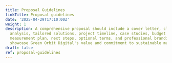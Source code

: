 ```yaml
---
title: Proposal Guidelines
linkTitle: Proposal guidelines
date: '2025-04-29T17:10:00Z'
weight: 1
description: A comprehensive proposal should include a cover letter, client needs
  analysis, tailored solutions, project timeline, case studies, budget breakdown,
  measurement plan, next steps, optional terms, and professional branding to effectively
  showcase Green Orbit Digital's value and commitment to sustainable marketing.
draft: false
ref: proposal-guidelines
---
```



